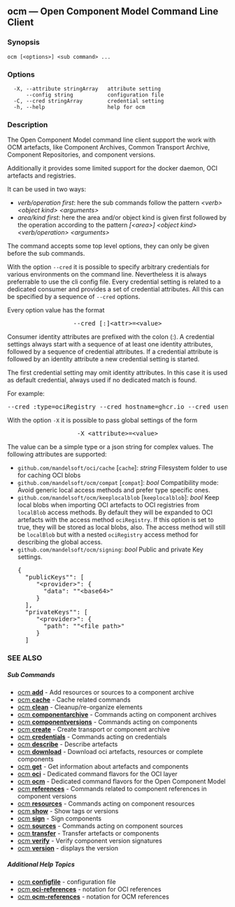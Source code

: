 ## ocm &mdash; Open Component Model Command Line Client

### Synopsis

```
ocm [<options>] <sub command> ...
```

### Options

```
  -X, --attribute stringArray   attribute setting
      --config string           configuration file
  -C, --cred stringArray        credential setting
  -h, --help                    help for ocm
```

### Description


The Open Component Model command line client support the work with OCM
artefacts, like Component Archives, Common Transport Archive,  
Component Repositories, and component versions.

Additionally it provides some limited support for the docker daemon, OCI artefacts and
registries.

It can be used in two ways:
- *verb/operation first*: here the sub commands follow the pattern *&lt;verb> &lt;object kind> &lt;arguments>*
- *area/kind first*: here the area and/or object kind is given first followed by the operation according to the pattern
  *[&lt;area>] &lt;object kind> &lt;verb/operation> &lt;arguments>*

The command accepts some top level options, they can only be given before the sub commands.

With the option <code>--cred</code> it is possible to specify arbitrary credentials
for various environments on the command line. Nevertheless it is always preferrable
to use the cli config file.
Every credential setting is related to a dedicated consumer and provides a set of
credential attributes. All this can be specified by a sequence of <code>--cred</code>
options. 

Every option value has the format

<center>
    <pre>--cred [:]&lt;attr>=&lt;value></pre>
</center>

Consumer identity attributes are prefixed with the colon (:). A credential settings
always start with a sequence of at least one identity attributes, followed by a
sequence of credential attributes.
If a credential attribute is followed by an identity attribute a new credential setting
is started.

The first credential setting may omit identity attributes. In this case it is used as
default credential, always used if no dedicated match is found.

For example:

<center>
    <pre>--cred :type=ociRegistry --cred hostname=ghcr.io --cred usename=mandelsoft --cred password=xyz</pre>
</center>

With the option <code>-X</code> it is possible to pass global settings of the 
form 

<center>
    <pre>-X &lt;attribute>=&lt;value></pre>
</center>

The value can be a simple type or a json string for complex values. The following
attributes are supported:
- <code>github.com/mandelsoft/oci/cache</code> [<code>cache</code>]: *string*
  Filesystem folder to use for caching OCI blobs
- <code>github.com/mandelsoft/ocm/compat</code> [<code>compat</code>]: *bool*
  Compatibility mode: Avoid generic local access methods and prefer type specific ones.
- <code>github.com/mandelsoft/ocm/keeplocalblob</code> [<code>keeplocalblob</code>]: *bool*
  Keep local blobs when importing OCI artefacts to OCI registries from <code>localBlob</code>
  access methods. By default they will be expanded to OCI artefacts with the
  access method <code>ociRegistry</code>. If this option is set to true, they will be stored
  as local blobs, also. The access method will still be <code>localBlob</code> but with a nested
  <code>ociRegistry</code> access method for describing the global access.
- <code>github.com/mandelsoft/ocm/signing</code>: *bool*
  Public and private Key settings.
  <pre>
  {
    "publicKeys"": [
       "&lt;provider>": {
         "data": ""&lt;base64>"
       }
    ],
    "privateKeys"": [
       "&lt;provider>": {
         "path": ""&lt;file path>"
       }
    ]
  </pre>

### SEE ALSO



##### Sub Commands

* [ocm <b>add</b>](ocm_add.md)	 - Add resources or sources to a component archive
* [ocm <b>cache</b>](ocm_cache.md)	 - Cache related commands
* [ocm <b>clean</b>](ocm_clean.md)	 - Cleanup/re-organize elements
* [ocm <b>componentarchive</b>](ocm_componentarchive.md)	 - Commands acting on component archives
* [ocm <b>componentversions</b>](ocm_componentversions.md)	 - Commands acting on components
* [ocm <b>create</b>](ocm_create.md)	 - Create transport or component archive
* [ocm <b>credentials</b>](ocm_credentials.md)	 - Commands acting on credentials
* [ocm <b>describe</b>](ocm_describe.md)	 - Describe artefacts
* [ocm <b>download</b>](ocm_download.md)	 - Download oci artefacts, resources or complete components
* [ocm <b>get</b>](ocm_get.md)	 - Get information about artefacts and components
* [ocm <b>oci</b>](ocm_oci.md)	 - Dedicated command flavors for the OCI layer
* [ocm <b>ocm</b>](ocm_ocm.md)	 - Dedicated command flavors for the Open Component Model
* [ocm <b>references</b>](ocm_references.md)	 - Commands related to component references in component versions
* [ocm <b>resources</b>](ocm_resources.md)	 - Commands acting on component resources
* [ocm <b>show</b>](ocm_show.md)	 - Show tags or versions
* [ocm <b>sign</b>](ocm_sign.md)	 - Sign components
* [ocm <b>sources</b>](ocm_sources.md)	 - Commands acting on component sources
* [ocm <b>transfer</b>](ocm_transfer.md)	 - Transfer artefacts or components
* [ocm <b>verify</b>](ocm_verify.md)	 - Verify component version signatures
* [ocm <b>version</b>](ocm_version.md)	 - displays the version



##### Additional Help Topics

* [ocm <b>configfile</b>](ocm_configfile.md)	 - configuration file
* [ocm <b>oci-references</b>](ocm_oci-references.md)	 - notation for OCI references
* [ocm <b>ocm-references</b>](ocm_ocm-references.md)	 - notation for OCM references

